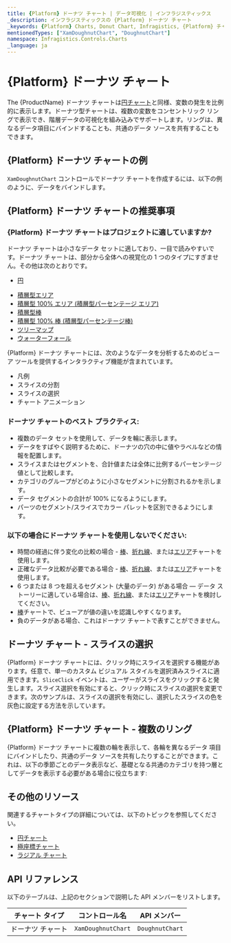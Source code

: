 ```yaml
---
title: {Platform} ドーナツ チャート | データ可視化 | インフラジスティックス
_description: インフラジスティックスの {Platform} ドーナツ チャート
_keywords: {Platform} Charts, Donut Chart, Infragistics, {Platform} チャート, ドーナツ チャート, インフラジスティックス
mentionedTypes: ["XamDoughnutChart", "DoughnutChart"]
namespace: Infragistics.Controls.Charts
_language: ja
---
```

# {Platform} ドーナツ チャート

The {ProductName} ドーナツ チャートは[円チャート](pie-chart.md)と同様、変数の発生を比例的に表示します。ドーナツ型チャートは、複数の変数をコンセントリック リングで表示でき、階層データの可視化を組み込みでサポートします。リングは、異なるデータ項目にバインドすることも、共通のデータ ソースを共有することもできます。

## {Platform} ドーナツ チャートの例

`XamDoughnutChart` コントロールでドーナツ チャートを作成するには、以下の例のように、データをバインドします。

<code-view style="height: 600px"
           data-demos-base-url="{environment:dvDemosBaseUrl}"
           iframe-src="{environment:dvDemosBaseUrl}/charts/doughnut-chart-legend"
           github-src="charts/doughnut-chart/legend"
           alt="{Platform} ドーナツ チャートの凡例" >
</code-view>

<div class="divider--half"></div>

## {Platform} ドーナツ チャートの推奨事項

### {Platform} ドーナツ チャートはプロジェクトに適していますか?

ドーナツ チャートは小さなデータ セットに適しており、一目で読みやすいです。ドーナツ チャートは、部分から全体への視覚化の 1 つのタイプにすぎません。その他は次のとおりです。

- [円](pie-chart.md)
<!-- - Funnel  -->
- [積層型エリア](area-chart.md)
- [積層型 100% エリア (積層型パーセンテージ エリア)](area-chart.md)
- [積層型棒](bar-chart.md)
- [積層型 100% 棒 (積層型パーセンテージ棒)](bar-chart.md)
- [ツリーマップ](treemap-chart.md)
- [ウォーターフォール](column-chart.md)

{Platform} ドーナツ チャートには、次のようなデータを分析するためのビューア ツールを提供するインタラクティブ機能が含まれています。

- 凡例
- スライスの分割
- スライスの選択
- チャート アニメーション

### ドーナツ チャートのベスト プラクティス:

- 複数のデータ セットを使用して、データを輪に表示します。
- データをすばやく説明するために、ドーナツの穴の中に値やラベルなどの情報を配置します。
- スライスまたはセグメントを、合計値または全体に比例するパーセンテージ値として比較します。
- カテゴリのグループがどのように小さなセグメントに分割されるかを示します。
- データ セグメントの合計が 100% になるようにします。
- パーツのセグメント/スライスでカラー パレットを区別できるようにします。

### 以下の場合にドーナツ チャートを使用しないでください:

- 時間の経過に伴う変化の比較の場合 - [棒](bar-chart.md)、[折れ線](line-chart.md)、または[エリア](area-chart.md)チャートを使用します。
- 正確なデータ比較が必要である場合 - [棒](bar-chart.md)、[折れ線](line-chart.md)、または[エリア](area-chart.md)チャートを使用します。
- 6 つまたは 8 つを超えるセグメント (大量のデータ) がある場合 — データ ストーリーに適している場合は、[棒](bar-chart.md)、[折れ線](line-chart.md)、または[エリア](area-chart.md)チャートを検討してください。
- [棒](bar-chart.md)チャートで、ビューアが値の違いを認識しやすくなります。
- 負のデータがある場合、これはドーナツ チャートで表すことができません。

##  ドーナツ チャート - スライスの選択

{Platform} ドーナツ チャートには、クリック時にスライスを選択する機能があります。任意で、単一のカスタム ビジュアル スタイルを選択済みスライスに適用できます。`SliceClick` イベントは、ユーザーがスライスをクリックすると発生します。スライス選択を有効にすると、クリック時にスライスの選択を変更できます。次のサンプルは、スライスの選択を有効にし、選択したスライスの色を灰色に設定する方法を示しています。

<code-view style="height: 600px"
           data-demos-base-url="{environment:dvDemosBaseUrl}"
           iframe-src="{environment:dvDemosBaseUrl}/charts/doughnut-chart-selection"
           github-src="charts/doughnut-chart/selection"
           alt="{Platform} ドーナツ スライスの選択" >
</code-view>

<div class="divider--half"></div>

## {Platform} ドーナツ チャート - 複数のリング

{Platform} ドーナツ チャートに複数の輪を表示して、各輪を異なるデータ 項目にバインドしたり、共通のデータ ソースを共有したりすることができます。これは、以下の季節ごとのデータ表示など、基礎となる共通のカテゴリを持つ層としてデータを表示する必要がある場合に役立ちます:

<code-view style="height: 600px"
           data-demos-base-url="{environment:dvDemosBaseUrl}"
           iframe-src="{environment:dvDemosBaseUrl}/charts/doughnut-chart-rings"
           github-src="charts/doughnut-chart/rings"
           alt="{Platform} ドーナツ チャート複数のリング" >
</code-view>

<div class="divider--half"></div>

## その他のリソース

関連するチャートタイプの詳細については、以下のトピックを参照してください。

- [円チャート](pie-chart.md)
- [極座標チャート](polar-chart.md)
- [ラジアル チャート](radial-chart.md)

## API リファレンス

以下のテーブルは、上記のセクションで説明した API メンバーをリストします。

| チャート タイプ       | コントロール名   | API メンバー |
| -----------------|----------------|------------ |
| ドーナツ チャート      | `XamDoughnutChart`     | `DoughnutChart` |
